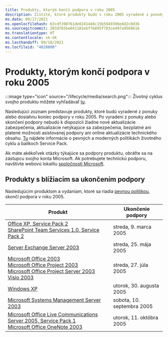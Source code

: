 ```yaml
---
title: Produkty, ktorým končí podpora v roku 2005
description: Zistite, ktoré produkty budú v roku 2005 vyradené z ponuky, ktorých podpora skončí alebo ktoré sa presunú z bežnej do rozšírenej podpory.
ms.date: 09/17/2021
ms.openlocfilehash: 63cdf390761de0241446c15b5949396e8d2c0d36
ms.sourcegitcommit: 203d765be641181ebf7b895f783ce497a9568616
ms.translationtype: HT
ms.contentlocale: sk-SK
ms.lasthandoff: 09/18/2021
ms.locfileid: "4028800"
---
```

# <a name="products-ending-support-in-2005"></a>Produkty, ktorým končí podpora v roku 2005

:::image type="icon" source="/lifecycle/media/search.png":::
Životný cyklus svojho produktu môžete vyhľadávať [tu](/lifecycle/products/).

Nasledujúci zoznam predstavuje produkty, ktoré budú vyradené z ponuky alebo dosiahnu koniec podpory v roku 2005. Po vyradení z ponuky alebo skončení podpory nebudú k dispozícii žiadne nové aktualizácie zabezpečenia, aktualizácie netýkajúce sa zabezpečenia, bezplatné ani platené možnosti asistovanej podpory ani online aktualizácie technického obsahu. [Tu](/lifecycle/overview/product-end-of-support-overview) nájdete informácie o pevných a moderných politikách životného cyklu a balíkoch Service Pack.

Ak máte akékoľvek otázky týkajúce sa podpory produktu, obráťte sa na zástupcu svojho konta Microsoft. Ak potrebujete technickú podporu, navštívte webovú lokalitu [spoločnosti Microsoft](https://support.microsoft.com/contactus/?ws=support).





## <a name="products-reaching-end-of-support"></a>Produkty s blížiacim sa ukončením podpory

Nasledujúcim produktom a vydaniam, ktoré sa riadia [pevnou politikou](/lifecycle/policies/fixed), skončí podpora v roku 2005.

| Produkt | Ukončenie podpory |
| --- | --- |
| [Office XP, Service Pack 2](/lifecycle/products/office-xp?branch=live)<br>[SharePoint Team Services 1.0, Service Pack 2](/lifecycle/products/sharepoint-team-services-10?branch=live)<br> | streda, 9. marca 2005 |
| [Server Exchange Server 2003](/lifecycle/products/exchange-server-2003?branch=live)<br> | streda, 25. mája 2005 |
| [Microsoft Office 2003](/lifecycle/products/microsoft-office-2003?branch=live)<br>[Microsoft Office Project 2003](/lifecycle/products/microsoft-office-project-2003?branch=live)<br>[Microsoft Office Project Server 2003](/lifecycle/products/microsoft-office-project-server-2003?branch=live)<br>[Visio 2003](/lifecycle/products/visio-2003?branch=live)<br> | streda, 27. júla 2005 |
| [Windows XP](/lifecycle/products/windows-xp?branch=live)<br> | utorok, 30. augusta 2005 |
| [Microsoft Systems Management Server 2003](/lifecycle/products/microsoft-systems-management-server-2003?branch=live)<br> | sobota, 10. septembra 2005 |
| [Microsoft Office Live Communications Server 2005, Service Pack 1](/lifecycle/products/microsoft-office-live-communications-server-2005?branch=live)<br>[Microsoft Office OneNote 2003](/lifecycle/products/microsoft-office-onenote-2003?branch=live)<br> | utorok, 11. októbra 2005 |


